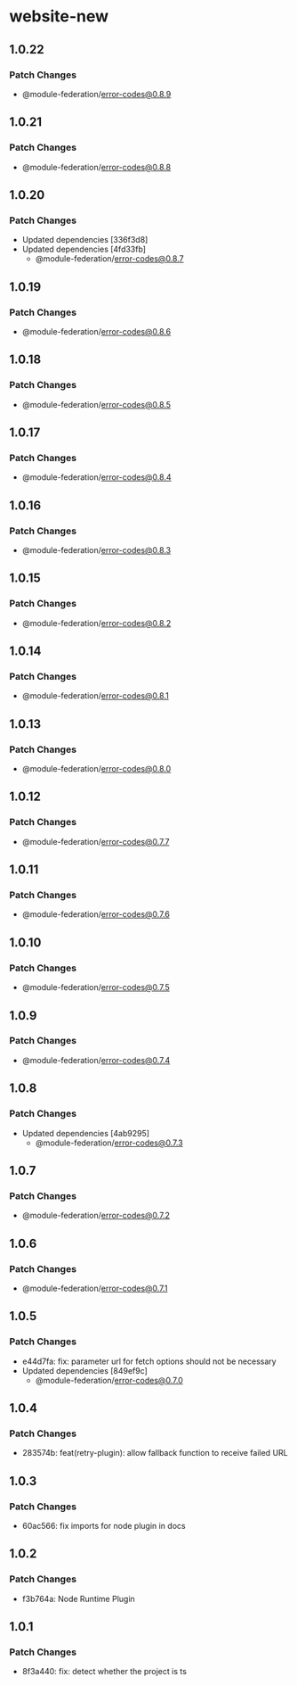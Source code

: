 # website-new

## 1.0.22

### Patch Changes

- @module-federation/error-codes@0.8.9

## 1.0.21

### Patch Changes

- @module-federation/error-codes@0.8.8

## 1.0.20

### Patch Changes

- Updated dependencies [336f3d8]
- Updated dependencies [4fd33fb]
  - @module-federation/error-codes@0.8.7

## 1.0.19

### Patch Changes

- @module-federation/error-codes@0.8.6

## 1.0.18

### Patch Changes

- @module-federation/error-codes@0.8.5

## 1.0.17

### Patch Changes

- @module-federation/error-codes@0.8.4

## 1.0.16

### Patch Changes

- @module-federation/error-codes@0.8.3

## 1.0.15

### Patch Changes

- @module-federation/error-codes@0.8.2

## 1.0.14

### Patch Changes

- @module-federation/error-codes@0.8.1

## 1.0.13

### Patch Changes

- @module-federation/error-codes@0.8.0

## 1.0.12

### Patch Changes

- @module-federation/error-codes@0.7.7

## 1.0.11

### Patch Changes

- @module-federation/error-codes@0.7.6

## 1.0.10

### Patch Changes

- @module-federation/error-codes@0.7.5

## 1.0.9

### Patch Changes

- @module-federation/error-codes@0.7.4

## 1.0.8

### Patch Changes

- Updated dependencies [4ab9295]
  - @module-federation/error-codes@0.7.3

## 1.0.7

### Patch Changes

- @module-federation/error-codes@0.7.2

## 1.0.6

### Patch Changes

- @module-federation/error-codes@0.7.1

## 1.0.5

### Patch Changes

- e44d7fa: fix: parameter url for fetch options should not be necessary
- Updated dependencies [849ef9c]
  - @module-federation/error-codes@0.7.0

## 1.0.4

### Patch Changes

- 283574b: feat(retry-plugin): allow fallback function to receive failed URL

## 1.0.3

### Patch Changes

- 60ac566: fix imports for node plugin in docs

## 1.0.2

### Patch Changes

- f3b764a: Node Runtime Plugin

## 1.0.1

### Patch Changes

- 8f3a440: fix: detect whether the project is ts

